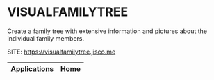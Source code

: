 # VISUALFAMILYTREE

 Create a family tree with extensive information and pictures 
 about the individual family members.

 SITE: https://visualfamilytree.jisco.me

 | [Applications](https://portable-linux-apps.github.io/apps.html) | [Home](https://portable-linux-apps.github.io)
 | --- | --- |
